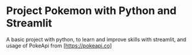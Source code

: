 # Project Pokemon with Python and Streamlit

A basic project with python, to learn and improve skills with streamlit, and usage of PokeApi from [https://pokeapi.co]
